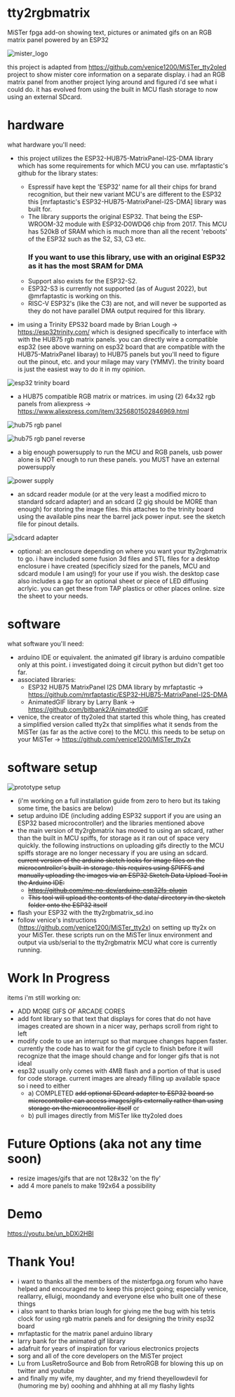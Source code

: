 # tty2rgbmatrix
MiSTer fpga add-on showing text, pictures or animated gifs on an RGB matrix panel powered by an ESP32

![mister_logo](docs/images/mister_logo.jpeg "mister_logo")
 
this project is adapted from https://github.com/venice1200/MiSTer_tty2oled project to show mister core information on a separate display. i had an RGB matrix panel from another project lying around and figured i'd see what i could do. it has evolved from using the built in MCU flash storage to now using an external SDcard. 

# hardware
what hardware you'll need:
- this project utilizes the ESP32-HUB75-MatrixPanel-I2S-DMA library which has some requirements for which MCU you can use. mrfaptastic's github for the library states: 
	- Espressif have kept the 'ESP32' name for all their chips for brand recognition, but their new variant MCU's are different to the ESP32 this [mrfaptastic's ESP32-HUB75-MatrixPanel-I2S-DMA] library was built for.
	- The library supports the original ESP32. That being the ESP-WROOM-32 module with ESP32‑D0WDQ6 chip from 2017. This MCU has 520kB of SRAM which is much more than all the recent 'reboots' of the ESP32 such as the S2, S3, C3 etc. <b><h3>If you want to use this library, use with an original ESP32 as it has the most SRAM for DMA</b></h3>
	- Support also exists for the ESP32-S2.
	- ESP32-S3 is currently not supported (as of August 2022), but @mrfaptastic is working on this.
	- RISC-V ESP32's (like the C3) are not, and will never be supported as they do not have parallel DMA output required for this library.

- im using a Trinity EPS32 board made by Brian Lough -> https://esp32trinity.com/ which is designed specifically to interface with with the HUB75 rgb matrix panels. you can directly wire a compatible esp32 (see above warning on esp32 board that are compatible with the HUB75-MatrixPanel libaray) to HUB75 panels but you'll need to figure out the pinout, etc. and your milage may vary (YMMV). the trinity board is just the easiest way to do it in my opinion.

![esp32 trinity board](docs/images/esp32trinity.jpeg "esp32 trinity board")

- a HUB75 compatible RGB matrix or matrices. im using (2) 64x32 rgb panels from aliexpress -> https://www.aliexpress.com/item/3256801502846969.html

![hub75 rgb panel](docs/images/example_hub75_panel.jpeg "hub75 rgb panel")

![hub75 rgb panel reverse](docs/images/example_hub75_panel_reverse.jpeg "hub75 rgb panel reverse")

- a big enough powersupply to run the MCU and RGB panels, usb power alone is NOT enough to run these panels. you MUST have an external powersupply

![power supply](docs/images/powersupply.jpeg "powerbrick")

- an sdcard reader module (or at the very least a modified micro to standard sdcard adapter) and an sdcard (2 gig should be MORE than enough) for storing the image files. this attaches to the trinity board using the available pins near the barrel jack power input. see the sketch file for pinout details. 

![sdcard adapter](https://cdn-shop.adafruit.com/970x728/254-03.jpg "sdcard")

- optional: an enclosure depending on where you want your tty2rgbmatrix to go. i have included some fusion 3d files and STL files for a desktop enclosure i have created (specificly sized for the panels, MCU and sdcard module I am using!) for your use if you wish. the desktop case also includes a gap for an optional sheet or piece of LED diffusing acrlyic. you can get these from TAP plastics or other places online. size the sheet to your needs.

# software
what software you'll need:
- arduino IDE or equivalent. the animated gif library is arduino compatible only at this point. i investigated doing it circuit python but didn't get too far.
- associated libraries:
	- ESP32 HUB75 MatrixPanel I2S DMA library by mrfaptastic -> https://github.com/mrfaptastic/ESP32-HUB75-MatrixPanel-I2S-DMA
	- AnimatedGIF library by Larry Bank -> https://github.com/bitbank2/AnimatedGIF
- venice, the creator of tty2oled that started this whole thing, has created a simplified version called tty2x that simplifies what it sends from the MiSTer (as far as the active core) to the MCU. this needs to be setup on your MiSTer -> https://github.com/venice1200/MiSTer_tty2x

# software setup
![prototype setup](docs/images/prototype.jpeg "prototype")

- (i'm working on a full installation guide from zero to hero but its taking some time, the basics are below)
- setup arduino IDE (including adding ESP32 support if you are using an ESP32 based microcontroller) and the libraries mentioned above
- the main version of tty2rgbmatrix has moved to using an sdcard, rather than the built in MCU spiffs, for storage as it ran out of space very quickly. the following instructions on uploading gifs directly to the MCU spiffs storage are no longer necessary if you are using an sdcard. 
  ~~current version of the arduino sketch looks for image files on the microcontroller's built-in storage. this requires using SPIFFS and manually uploading the images via an ESP32 Sketch Data Upload Tool in the Arduino IDE:~~
	- ~~https://github.com/me-no-dev/arduino-esp32fs-plugin~~
	- ~~This tool will upload the contents of the data/ directory in the sketch folder onto the ESP32 itself~~
- flash your ESP32 with the tty2rgbmatrix_sd.ino
- follow venice's instructions (https://github.com/venice1200/MiSTer_tty2x) on setting up tty2x on your MiSTer. these scripts run on the MiSTer linux environment and output via usb/serial to the tty2rgbmatrix MCU what core is currently running. 

# Work In Progress
items i'm still working on:
- ADD MORE GIFS OF ARCADE CORES
- add font library so that text that displays for cores that do not have images created are shown in a nicer way, perhaps scroll from right to left
- modify code to use an interrupt so that marquee changes happen faster. currently the code has to wait for the gif cycle to finish before it will recognize that the image should change and for longer gifs that is not ideal
- esp32 usually only comes with 4MB flash and a portion of that is used for code storage. current images are already filling up available space so i need to either
	- a) COMPLETED ~~add optional SDcard adapter to ESP32 board so microcontroller can access images/gifs externally rather than using storage on the microcontroller itself~~ or 
	- b) pull images directly from MiSTer like tty2oled does

# Future Options (aka not any time soon)
- resize images/gifs that are not 128x32 'on the fly'
- add 4 more panels to make 192x64 a possibility

# Demo
https://youtu.be/un_bDXi2HBI

# Thank You!
- i want to thanks all the members of the misterfpga.org forum who have helped and encouraged me to keep this project going; especially venice, reallarry, elluigi, moondandy and everyone else who built one of these things 
- i also want to thanks brian lough for giving me the bug with his tetris clock for using rgb matrix panels and for designing the trinity esp32 board
- mrfaptastic for the matrix panel arduino library
- larry bank for the animated gif library
- adafruit for years of inspiration for various electronics projects
- sorg and all of the core developers on the MiSTer project
- Lu from LusRetroSource and Bob from RetroRGB for blowing this up on twitter and youtube
- and finally my wife, my daughter, and my friend theyellowdevil for (humoring me by) ooohing and ahhhing at all my flashy lights